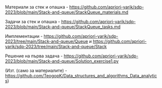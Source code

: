 Материали за стек и опашка - https://github.com/apriori-yarik/sdp-2023/blob/main/Stack-and-queue/StackQueue_materials.md

Задачи за стек и опашка - https://github.com/apriori-yarik/sdp-2023/blob/main/Stack-and-queue/StackQueue_tasks.md

Имплементации - https://github.com/apriori-yarik/sdp-2023/tree/main/Stack-and-queue/Queue
и
https://github.com/apriori-yarik/sdp-2023/tree/main/Stack-and-queue/Stack

Решение на първа задача - https://github.com/apriori-yarik/sdp-2023/blob/main/Stack-and-queue/Solution_exercise1.py

(Изт. (само за материалите) - https://github.com/TeogopK/Data_structures_and_algorithms_Data_analytics)
